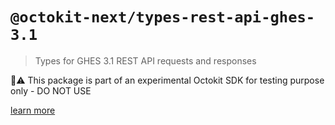 # `@octokit-next/types-rest-api-ghes-3.1`

> Types for GHES 3.1 REST API requests and responses

🚫⚠️ This package is part of an experimental Octokit SDK for testing purpose only - DO NOT USE

[learn more](https://github.com/octokit/octokit-next.js)
